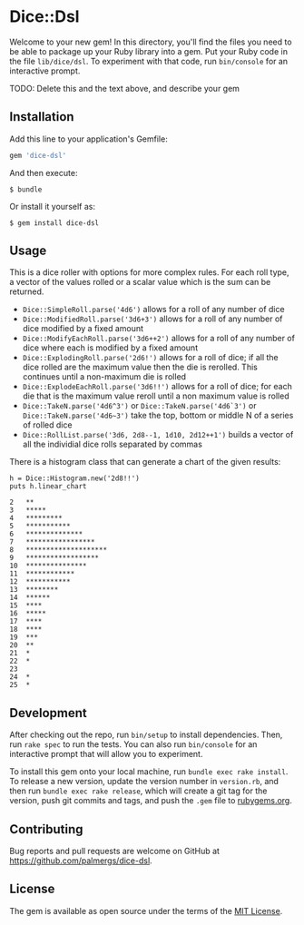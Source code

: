# Dice::Dsl

Welcome to your new gem! In this directory, you'll find the files you need to be able to package up your Ruby library into a gem. Put your Ruby code in the file `lib/dice/dsl`. To experiment with that code, run `bin/console` for an interactive prompt.

TODO: Delete this and the text above, and describe your gem

## Installation

Add this line to your application's Gemfile:

```ruby
gem 'dice-dsl'
```

And then execute:

    $ bundle

Or install it yourself as:

    $ gem install dice-dsl

## Usage

This is a dice roller with options for more complex rules. For each roll type, a vector of the values rolled or a scalar value which is the sum can be returned.

* `Dice::SimpleRoll.parse('4d6')` allows for a roll of any number of dice
* `Dice::ModifiedRoll.parse('3d6+3')` allows for a roll of any number of dice modified by a fixed amount
* `Dice::ModifyEachRoll.parse('3d6++2')` allows for a roll of any number of dice where each is modified by a fixed amount
* `Dice::ExplodingRoll.parse('2d6!')` allows for a roll of dice; if all the dice rolled are the maximum value then the die is rerolled. This continues until a non-maximum die is rolled
* `Dice::ExplodeEachRoll.parse('3d6!!')` allows for a roll of dice; for each die that is the maximum value reroll until a non maximum value is rolled
* `Dice::TakeN.parse('4d6^3')` or ``Dice::TakeN.parse('4d6`3')`` or `Dice::TakeN.parse('4d6~3')` take the top, bottom or middle N of a series of rolled dice
* `Dice::RollList.parse('3d6, 2d8--1, 1d10, 2d12++1')` builds a vector of all the individial dice rolls separated by commas

There is a histogram class that can generate a chart of the given results:

    h = Dice::Histogram.new('2d8!!')
    puts h.linear_chart
    
    2   **
    3   *****
    4   *********
    5   ***********
    6   **************
    7   *****************
    8   ********************
    9   ******************
    10  ***************
    11  ************
    12  ***********
    13  ********
    14  ******
    15  ****
    16  *****
    17  ****
    18  ****
    19  ***
    20  **
    21  *
    22  *
    23  
    24  *
    25  *


## Development

After checking out the repo, run `bin/setup` to install dependencies. Then, run `rake spec` to run the tests. You can also run `bin/console` for an interactive prompt that will allow you to experiment.

To install this gem onto your local machine, run `bundle exec rake install`. To release a new version, update the version number in `version.rb`, and then run `bundle exec rake release`, which will create a git tag for the version, push git commits and tags, and push the `.gem` file to [rubygems.org](https://rubygems.org).

## Contributing

Bug reports and pull requests are welcome on GitHub at https://github.com/palmergs/dice-dsl.

## License

The gem is available as open source under the terms of the [MIT License](http://opensource.org/licenses/MIT).
